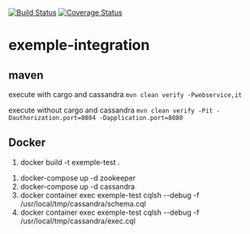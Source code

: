 [![Build Status](https://travis-ci.com/doudouchat/exemple-integration.svg?branch=master)](https://travis-ci.org/doudouchat/exemple-integration)
[![Coverage Status](https://coveralls.io/repos/github/doudouchat/exemple-integration/badge.svg?branch=master)](https://coveralls.io/github/doudouchat/exemple-integration?branch=master)

# exemple-integration

## maven

<p>execute with cargo and cassandra <code>mvn clean verify -Pwebservice,it</code></p>

<p>execute without cargo and cassandra <code>mvn clean verify -Pit -Dauthorization.port=8084 -Dapplication.port=8080</code></p>

## Docker

<ol>
<li>docker build -t exemple-test .</li>
</ol>

<ol>
<li>docker-compose up -d zookeeper</li>
<li>docker-compose up -d cassandra</li>
<li>docker container exec exemple-test cqlsh --debug -f /usr/local/tmp/cassandra/schema.cql</li>
<li>docker container exec exemple-test cqlsh --debug -f /usr/local/tmp/cassandra/exec.cql</li>
</ol>
